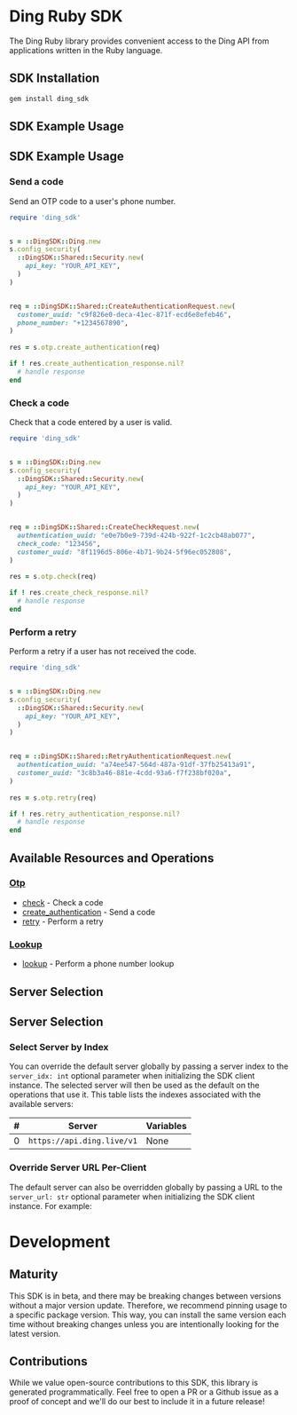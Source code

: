 # Ding Ruby SDK

The Ding Ruby library provides convenient access to the Ding API from applications written in the Ruby language.

<!-- Start SDK Installation [installation] -->
## SDK Installation

```bash
gem install ding_sdk
```
<!-- End SDK Installation [installation] -->

## SDK Example Usage

<!-- Start SDK Example Usage [usage] -->
## SDK Example Usage

### Send a code

Send an OTP code to a user's phone number.


```ruby
require 'ding_sdk'


s = ::DingSDK::Ding.new
s.config_security(
  ::DingSDK::Shared::Security.new(
    api_key: "YOUR_API_KEY",
  )
)


req = ::DingSDK::Shared::CreateAuthenticationRequest.new(
  customer_uuid: "c9f826e0-deca-41ec-871f-ecd6e8efeb46",
  phone_number: "+1234567890",
)
    
res = s.otp.create_authentication(req)

if ! res.create_authentication_response.nil?
  # handle response
end

```

### Check a code

Check that a code entered by a user is valid.


```ruby
require 'ding_sdk'


s = ::DingSDK::Ding.new
s.config_security(
  ::DingSDK::Shared::Security.new(
    api_key: "YOUR_API_KEY",
  )
)


req = ::DingSDK::Shared::CreateCheckRequest.new(
  authentication_uuid: "e0e7b0e9-739d-424b-922f-1c2cb48ab077",
  check_code: "123456",
  customer_uuid: "8f1196d5-806e-4b71-9b24-5f96ec052808",
)
    
res = s.otp.check(req)

if ! res.create_check_response.nil?
  # handle response
end

```

### Perform a retry

Perform a retry if a user has not received the code.


```ruby
require 'ding_sdk'


s = ::DingSDK::Ding.new
s.config_security(
  ::DingSDK::Shared::Security.new(
    api_key: "YOUR_API_KEY",
  )
)


req = ::DingSDK::Shared::RetryAuthenticationRequest.new(
  authentication_uuid: "a74ee547-564d-487a-91df-37fb25413a91",
  customer_uuid: "3c8b3a46-881e-4cdd-93a6-f7f238bf020a",
)
    
res = s.otp.retry(req)

if ! res.retry_authentication_response.nil?
  # handle response
end

```
<!-- End SDK Example Usage [usage] -->

<!-- Start Available Resources and Operations [operations] -->
## Available Resources and Operations

### [Otp](docs/sdks/otp/README.md)

* [check](docs/sdks/otp/README.md#check) - Check a code
* [create_authentication](docs/sdks/otp/README.md#create_authentication) - Send a code
* [retry](docs/sdks/otp/README.md#retry) - Perform a retry

### [Lookup](docs/sdks/lookup/README.md)

* [lookup](docs/sdks/lookup/README.md#lookup) - Perform a phone number lookup
<!-- End Available Resources and Operations [operations] -->

<!-- Start Server Selection [server] -->
## Server Selection

## Server Selection

### Select Server by Index

You can override the default server globally by passing a server index to the `server_idx: int` optional parameter when initializing the SDK client instance. The selected server will then be used as the default on the operations that use it. This table lists the indexes associated with the available servers:

| # | Server | Variables |
| - | ------ | --------- |
| 0 | `https://api.ding.live/v1` | None |




### Override Server URL Per-Client

The default server can also be overridden globally by passing a URL to the `server_url: str` optional parameter when initializing the SDK client instance. For example:
<!-- End Server Selection [server] -->

<!-- Placeholder for Future Speakeasy SDK Sections -->

# Development

## Maturity

This SDK is in beta, and there may be breaking changes between versions without a major version update. Therefore, we recommend pinning usage
to a specific package version. This way, you can install the same version each time without breaking changes unless you are intentionally
looking for the latest version.

## Contributions

While we value open-source contributions to this SDK, this library is generated programmatically.
Feel free to open a PR or a Github issue as a proof of concept and we'll do our best to include it in a future release!
